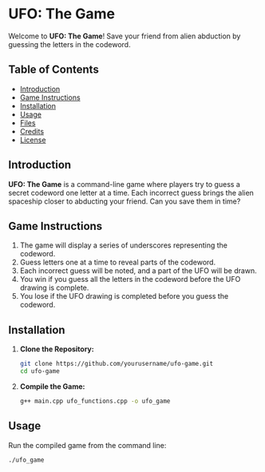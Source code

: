 # UFO: The Game

Welcome to **UFO: The Game**! Save your friend from alien abduction by guessing the letters in the codeword.

## Table of Contents

- [Introduction](#introduction)
- [Game Instructions](#game-instructions)
- [Installation](#installation)
- [Usage](#usage)
- [Files](#files)
- [Credits](#credits)
- [License](#license)

## Introduction

**UFO: The Game** is a command-line game where players try to guess a secret codeword one letter at a time. Each incorrect guess brings the alien spaceship closer to abducting your friend. Can you save them in time?

## Game Instructions

1. The game will display a series of underscores representing the codeword.
2. Guess letters one at a time to reveal parts of the codeword.
3. Each incorrect guess will be noted, and a part of the UFO will be drawn.
4. You win if you guess all the letters in the codeword before the UFO drawing is complete.
5. You lose if the UFO drawing is completed before you guess the codeword.

## Installation

1. **Clone the Repository:**

    ```sh
    git clone https://github.com/yourusername/ufo-game.git
    cd ufo-game
    ```

2. **Compile the Game:**

    ```sh
    g++ main.cpp ufo_functions.cpp -o ufo_game
    ```

## Usage

Run the compiled game from the command line:

```sh
./ufo_game
